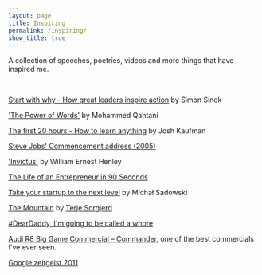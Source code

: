 ```yaml
---
layout: page
title: Inspiring
permalink: /inspiring/
show_title: true
---
```


A collection of speeches, poetries, videos and more things that have inspired me.

<br>

[Start with why - How great leaders inspire action](https://www.youtube.com/watch?v=u4ZoJKF_VuA) by Simon Sinek

['The Power of Words'](https://www.youtube.com/watch?v=Iqq1roF4C8s) by Mohammed Qahtani

[The first 20 hours - How to learn anything](https://www.youtube.com/watch?v=5MgBikgcWnY) by Josh Kaufman

[Steve Jobs' Commencement address (2005)](https://news.stanford.edu/news/2005/june15/jobs-061505.html)

['Invictus'](https://www.poetryfoundation.org/poem/182194) by William Ernest Henley

[The Life of an Entrepreneur in 90 Seconds](https://www.youtube.com/watch?v=h-KHWUq3B7I)

[Take your startup to the next level](https://www.youtube.com/watch?v=X-b2Zrr8BEk) by Michał Sadowski

[The Mountain](https://vimeo.com/22439234) by [Terje Sorgjerd](https://vimeo.com/terjes)

[#DearDaddy, I'm going to be called a whore](https://www.youtube.com/watch?v=dP7OXDWof30)

[Audi R8 Big Game Commercial – Commander](https://www.youtube.com/watch?v=XfMt2jtbW3Q), one of the best commercials I've ever seen.

[Google zeitgeist 2011](https://www.youtube.com/watch?v=SAIEamakLoY)
